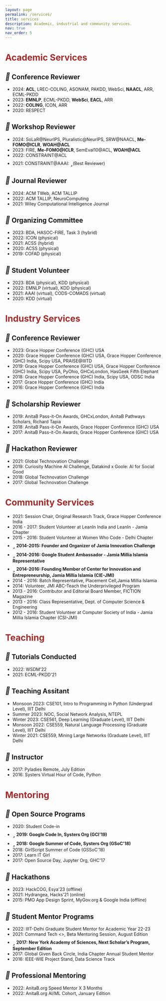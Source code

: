 ```yaml
---
layout: page
permalink: /services/
title: services
description: Academic, industrial and community services.
nav: true
nav_order: 5
---
```


# <b style='color: brown'>Academic Services</b>
## <i style='font-size:24px' class='fas' style='color: green'>&#xf044;</i> Conference Reviewer
* 2024: **ACL**, LREC-COLING, ASONAM, PAKDD, WebSci, **NAACL**, ARR, ECML-PKDD
* 2023: **EMNLP**, ECML-PKDD, **WebSci**, **EACL**, ARR
* 2022: **COLING**, ICON, ARR
* 2020: RESPECT

## <i style='font-size:24px' class='fas' style='color: green'>&#xf044;</i> Workshop Reviewer
* 2024: SoLaR@NeurIPS, Pluralistic@NeurIPS, SRW@NAACL, **Me-FOMO@ICLR**, **WOAH@ACL**
* 2023: FIRE, **Me-FOMO@ICLR**, SemEval10@ACL, **WOAH@ACL**
* 2022: CONSTRAINT@ACL
* 2021: CONSTRAINT@AAAI: <i style='font-size:24px' class='fas' style='color: red'>&#xf005;</i>(Best Reviewer)

## <i style='font-size:24px' class='fas' style='color: green'>&#xf044;</i> Journal Reviewer
* 2024: ACM TWeb, ACM TALLIP
* 2022: ACM TALLIP, NeuroComputing
* 2021: Wiley Computational Intelligence Journal

## <i style='font-size:24px' class='fas' style='color: green'>&#xf0ae;</i> Organizing Committee
* 2023: BDA, HASOC-FIRE, Task 3 (hybrid)
* 2022: ICON (physical)
* 2021: ACSS (hybrid)
* 2020: ACSS (physical)
* 2019: COFAD (physical)

## <i style='font-size:24px' class='fas' style='color: green'>&#xf0ae;</i> Student Volunteer
* 2023: BDA (physical), KDD (physical)
* 2022: EMNLP (virtual), KDD (physical)
* 2021: AAAI (virtual), CODS-COMADS (virtual)
* 2020: KDD (virtual)

# <b style='color: brown'>Industry Services</b>
## <i style='font-size:24px' class='fas' style='color: green'>&#xf044;</i> Conference Reviewer
* 2023: Grace Hopper Conference (GHC) USA
* 2020: Grace Hopper Conference (GHC) USA, Grace Hopper Conference (GHC) India, Scipy USA, PRAISE@IIITD
* 2019: Grace Hopper Conference (GHC) USA, Grace Hopper Conference (GHC) India, Scipy USA, PyOhio, GHCxLondon, HasGeek Fifth Elephant
* 2018: Grace Hopper Conference (GHC) India, Scipy USA, ODSC India
* 2017: Grace Hopper Conference (GHC) India
* 2016: Grace Hopper Conference (GHC) India

## <i style='font-size:24px' class='fas' style='color: green'>&#xf044;</i> Scholarship Reviewer
* 2019: AnitaB Pass-it-On Awards, GHCxLondon, AnitaB Pathways Scholars, Richard Tapia
* 2018: AnitaB Pass-it-On Awards, Grace Hopper Conference (GHC) USA 
* 2017: AnitaB Pass-it-On Awards, Grace Hopper Conference (GHC) USA

## <i style='font-size:24px' class='fas' style='color: green'>&#xf044;</i> Hackathon Reviewer
* 2021: Global Technovation Challenge
* 2019: Curiosity Machine AI Challenge, Datakind x Goole: AI for Social Good
* 2018: Global Technovation Challenge
* 2017: Global Technovation Challenge

# <b style='color: brown'>Community Services</b>
* 2021: Session Chair, Original Research Track, Grace Hopper Conference India
* 2016 - 2017: Student Volunteer at LeanIn India and LeanIn - Jamia Chapter
* 2015 - 2016: Student Volunteer at Women Who Code - Delhi Chapter
* <i style='font-size:24px' class='fas' style='color: red'>&#xf005;</i> **2014-2015: Founder and Organizer of Jamia Innovation Challenge**
* <i style='font-size:24px' class='fas' style='color: red'>&#xf005;</i> **2014-2016: Google Student Ambassador - Jamia Millia Islamia Representative**
* <i style='font-size:24px' class='fas' style='color: red'>&#xf005;</i> **2014-2016: Founding Member of Center for Innovation and Entrepreneurship, Jamia Millia Islamia (CIE-JMI)**
* 2014 - 2016: Batch Representative, Placement Cell,Jamia Millia Islamia
* 2014: Volunteer, JMI ABC-Teach the Underprivileged Program 
* 2013 - 2016: Contributor and Editorial Board Member, FICTION Magazine
* 2013 - 2016: Class Representative, Dept. of Computer Science & Engineering
* 2012 - 2016: Student Volunteer at Computer Society of India - Jamia Millia Islamia Chapter (CSI-JMI)


# <b style='color: brown'>Teaching</b>
## <i style='font-size:24px' class='fas' style='color: green'>&#xf51c;</i> Tutorials Conducted
* 2022: WSDM'22
* 2021: ECML-PKDD'21

## <i style='font-size:24px' class='fas' style='color: green'>&#xf51c;</i> Teaching Assitant
* Monsoon 2023: CSE101, Intro to Programming in Python (Undergrad Level), IIIT Delhi
* Summer 2023: NOC, Social Network Analysis, NTEPL
* Winter 2023: CSE561, Deep Learning (Graduate Level), IIIT Delhi
* Monsoon 2022: CSE559, Natural Language Processing (Graduate Level), IIIT Delhi
* Winter 2021: CSE559, Mining Large Networks (Graduate Level), IIIT Delhi

## <i style='font-size:24px' class='fas' style='color: green'>&#xf51c;</i> Instructor
* 2017: Pyladies Remote, July Edition
* 2016: Systers Virtual Hour of Code, Python

# <b style='color: brown'>Mentoring</b>
## <i style='font-size:24px' class='fas' style='color: green'>&#xf2b5;</i> Open Source Programs
* 2020: Student Code-in
* <i style='font-size:24px' class='fas' style='color: red'>&#xf005;</i> **2019: Google Code In, Systers Org (GCI'19)**
* <i style='font-size:24px' class='fas' style='color: red'>&#xf005;</i> **2018: Google Summer of Code, Systers Org (GSoC'18)**
* 2018: GirlScript Summer of Code (GSSoC'18)
* 2017: Learn IT Girl
* 2017: Open Source Day, Jupyter Org, GHC'17

##  <i style='font-size:24px' class='fas' style='color: green'>&#xf2b5;</i> Hackathons
* 2023: HackCOG, Esya'23 (offline)
* 2021: Hydrangea, Hacks'21 (online)
* 2015: PMO App Design Sprint, MyGov.org & Google India (offline)

## <i style='font-size:24px' class='fas' style='color: green'>&#xf2b5;</i> Student Mentor Programs
* 2022: IIIT-Delhi Graduate Student Mentor for Academic Year 22-23
* 2021: Command Tech <>, Beta Mentoring Session, August Edition
* <i style='font-size:24px' class='fas' style='color: red'>&#xf005;</i> **2017: New York Academy of Sciences, Next Scholar’s Program, September Edition**
* 2017: Global Given Back Circle, India Chapter Annual Student Mentor
* 2016: IEEE-WIE Project Stand, Data Science Track

## <i style='font-size:24px' class='fas' style='color: green'>&#xf2b5;</i> Professional Mentoring
* 2022: AnitaB.org Speed Mentor X 3 Months  
* 2022: AnitaB.org AI/ML Cohort, January Edition 